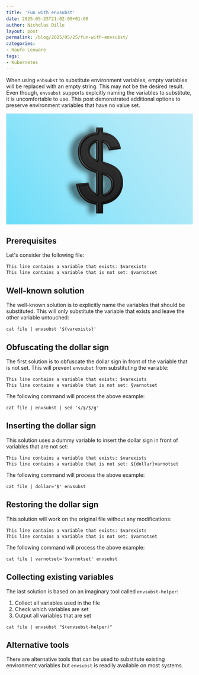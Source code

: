 ```yaml
---
title: 'Fun with envsubst'
date: 2025-05-25T21:02:00+01:00
author: Nicholas Dille
layout: post
permalink: /blog/2025/05/25/fun-with-envsubst/
categories:
- Haufe-Lexware
tags:
- Kubernetes
---
```

When using `enbsubst` to substitute environment variables, empty variables will be replaced with an empty string. This may not be the desired result. Even though, `envsubst` supports explcitly naming the variables to substitute, it is uncomfortable to use. This post demonstrated additional options to preserve environment variables that have no value set.

<img src="/media/2025/05/woliul-hasan-bUbk6ge6Ze0-unsplash.jpg" style="object-fit: cover; object-position: center 45%; width: 100%; height: 300px;" />

<!--more-->

## Prerequisites

Let's consider the following file:

```shell
This line contains a variable that exists: $varexists
This line contains a variable that is not set: $varnotset
```

## Well-known solution

The well-known solution is to explicitly name the variables that should be substituted. This will only substitute the variable that exists and leave the other variable untouched:

```shell
cat file | envsubst '${varexists}'
```

## Obfuscating the dollar sign

The first solution is to obfuscate the dollar sign in front of the variable that is not set. This will prevent `envsubst` from substituting the variable:

```shell
This line contains a variable that exists: $varexists
This line contains a variable that is not set: §varnotset
```

The following command will process the above example:

```shell
cat file | envsubst | sed 's/§/$/g'
```

## Inserting the dollar sign

This solution uses a dummy variable to insert the dollar sign in front of variables that are not set:

```shell
This line contains a variable that exists: $varexists
This line contains a variable that is not set: ${dollar}varnotset
```

The following command will process the above example:

```shell
cat file | dollar='$' envsubst
```

## Restoring the dollar sign

This solution will work on the original file without any modifications:

```shell
This line contains a variable that exists: $varexists
This line contains a variable that is not set: $varnotset
```

The following command will process the above example:

```shell
cat file | varnotset='$varnotset' envsubst
```

## Collecting existing variables

The last solution is based on an imaginary tool called `envsubst-helper`:

1. Collect all variables used in the file
1. Check which variables are set
1. Output all variables that are set

```shell
cat file | envsubst "$(envsubst-helper)"
```

## Alternative tools

There are alternative tools that can be used to substitute existing environment variables but `envsubst` is readily available on most systems.
